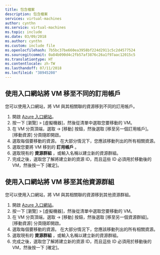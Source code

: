 ```yaml
---
title: 包含檔案
description: 包含檔案
services: virtual-machines
author: cynthn
ms.service: virtual-machines
ms.topic: include
ms.date: 03/09/2018
ms.author: cynthn
ms.custom: include file
ms.openlocfilehash: 7b5bc37be660ea3958bf224d2911c5c2d4577524
ms.sourcegitcommit: 0a84b090d4c2fb57af3876c26a1f97aac12015c5
ms.translationtype: HT
ms.contentlocale: zh-TW
ms.lasthandoff: 07/11/2018
ms.locfileid: "38945208"
---
```

## <a name="use-the-portal-to-move-a-vm-to-a-different-subscription"></a>使用入口網站將 VM 移至不同的訂用帳戶
您可以使用入口網站，將 VM 與其相關聯的資源移到不同的訂用帳戶。

1. 開啟 [Azure 入口網站](https://portal.azure.com)。
2. 按一下 [瀏覽]  >  [虛擬機器]，然後從清單中選取您要移動的 VM。
3. 在 VM 分頁頂端，選取 &#8594; [移動] 按鈕，然後選取 [移至另一個訂用帳戶]。 [移動資源] 分頁隨即開啟。
4. 選取每個要移動的資源。 在大部分情況下，您應該移動列出的所有相關資源。
5. 選取您要將 VM 移到的 **訂用帳戶** 。
6. 選取現有的 **資源群組** ，或輸入名稱以建立新的資源群組。
7. 完成之後，選取您了解將建立新的資源 ID，而且這些 ID 必須用於移動後的 VM，然後按一下 [確定]。

## <a name="use-the-portal-to-move-a-vm-to-another-resource-group"></a>使用入口網站將 VM 移至其他資源群組
您可以使用入口網站，將 VM 與其相關聯的資源移到其他資源群組。

1. 開啟 [Azure 入口網站](https://portal.azure.com)。
2. 按一下 [瀏覽]  >  [虛擬機器]，然後從清單中選取您要移動的 VM。
3. 在 VM 分頁頂端，選取 &#8594; [移動] 按鈕，然後選取 [移至另一個資源群組]。 [移動資源] 分頁隨即開啟。
4. 選取每個要移動的資源。 在大部分情況下，您應該移動列出的所有相關資源。
5. 選取現有的 **資源群組** ，或輸入名稱以建立新的資源群組。
6. 完成之後，選取您了解將建立新的資源 ID，而且這些 ID 必須用於移動後的 VM，然後按一下 [確定]。

